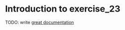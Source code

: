 # Introduction to exercise_23

TODO: write [great documentation](http://jacobian.org/writing/what-to-write/)
